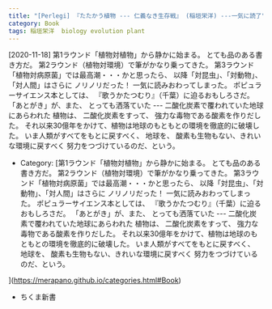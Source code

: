 ```yaml
---
title: "[Perlegi] 『たたかう植物 --- 仁義なき生存戦』 (稲垣栄洋) ---一気に読了"
category: Book
tags: 稲垣栄洋  biology evolution plant
---
```


[2020-11-18] 第1ラウンド「植物対植物」から静かに始まる。
とても品のある書き方だ。
第2ラウンド（植物対環境）で筆がかなり乗ってきた。
第3ラウンド「植物対病原菌」では最高潮・・・かと思ったら、
以降「対昆虫」、「対動物」、「対人間」はさらに
ノリノリだった！
一気に読みおわってしまった。
ポピュラーサイエンス本としては、
『歌うかたつむり』（千葉）に迫るおもしろさだ。
「あとがき」が、また、
とっても洒落ていた ---
二酸化炭素で覆われていた地球にあらわれた
植物は、
二酸化炭素をすって、
強力な毒物である酸素を作りだした。
それ以来30億年をかけて、植物は地球のもともとの環境を徹底的に破壊した。
いま人類がすべてをもとに戻すべく、
地球を、
酸素も生物もない、きれいな環境に戻すべく
努力をつづけているのだ、という。

- Category: [第1ラウンド「植物対植物」から静かに始まる。
とても品のある書き方だ。
第2ラウンド（植物対環境）で筆がかなり乗ってきた。
第3ラウンド「植物対病原菌」では最高潮・・・かと思ったら、
以降「対昆虫」、「対動物」、「対人間」はさらに
ノリノリだった！
一気に読みおわってしまった。
ポピュラーサイエンス本としては、
『歌うかたつむり』（千葉）に迫るおもしろさだ。
「あとがき」が、また、
とっても洒落ていた ---
二酸化炭素で覆われていた地球にあらわれた
植物は、
二酸化炭素をすって、
強力な毒物である酸素を作りだした。
それ以来30億年をかけて、植物は地球のもともとの環境を徹底的に破壊した。
いま人類がすべてをもとに戻すべく、
地球を、
酸素も生物もない、きれいな環境に戻すべく
努力をつづけているのだ、という。

](https://merapano.github.io/categories.html#Book)
- ちくま新書

